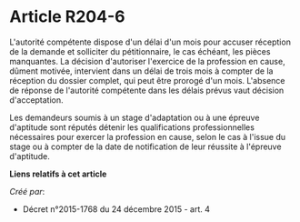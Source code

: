 # Article R204-6

L'autorité compétente dispose d'un délai d'un mois pour accuser réception de la demande et solliciter du pétitionnaire, le
cas échéant, les pièces manquantes. La décision d'autoriser l'exercice de la profession en cause, dûment motivée, intervient
dans un délai de trois mois à compter de la réception du dossier complet, qui peut être prorogé d'un mois. L'absence de
réponse de l'autorité compétente dans les délais prévus vaut décision d'acceptation.

Les demandeurs soumis à un stage d'adaptation ou à une épreuve d'aptitude sont réputés détenir les qualifications
professionnelles nécessaires pour exercer la profession en cause, selon le cas à l'issue du stage ou à compter de la date de
notification de leur réussite à l'épreuve d'aptitude.

**Liens relatifs à cet article**

_Créé par_:

  - Décret n°2015-1768 du 24 décembre 2015 - art. 4
